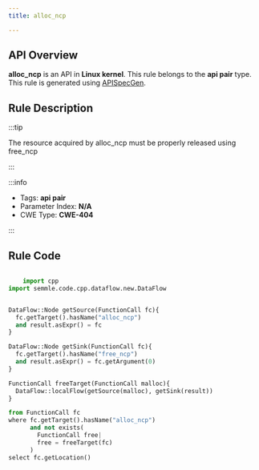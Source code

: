 ```yaml
---
title: alloc_ncp

---
```



## API Overview
**alloc_ncp** is an API in **Linux kernel**. This rule belongs to the **api pair** type. This rule is generated using [APISpecGen](../../tools/APISpecGen).
## Rule Description

:::tip

The resource acquired by alloc_ncp must be properly released using free_ncp

:::

:::info

- Tags: **api pair**
- Parameter Index: **N/A**
- CWE Type: **CWE-404**

:::

## Rule Code
```python

    import cpp
import semmle.code.cpp.dataflow.new.DataFlow


DataFlow::Node getSource(FunctionCall fc){
  fc.getTarget().hasName("alloc_ncp")
  and result.asExpr() = fc
}

DataFlow::Node getSink(FunctionCall fc){
  fc.getTarget().hasName("free_ncp")
  and result.asExpr() = fc.getArgument(0)
}

FunctionCall freeTarget(FunctionCall malloc){
  DataFlow::localFlow(getSource(malloc), getSink(result))
}

from FunctionCall fc
where fc.getTarget().hasName("alloc_ncp")
      and not exists(
        FunctionCall free| 
        free = freeTarget(fc)
      )
select fc.getLocation()

    
```